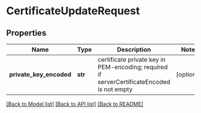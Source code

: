 # CertificateUpdateRequest

## Properties
Name | Type | Description | Notes
------------ | ------------- | ------------- | -------------
**private_key_encoded** | **str** | certificate private key in PEM-encoding; required if serverCertificateEncoded is not empty | [optional] 

[[Back to Model list]](../README.md#documentation-for-models) [[Back to API list]](../README.md#documentation-for-api-endpoints) [[Back to README]](../README.md)

